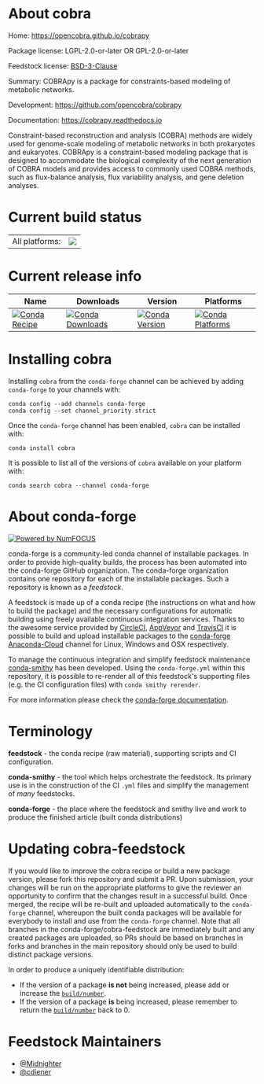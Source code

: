 About cobra
===========

Home: https://opencobra.github.io/cobrapy

Package license: LGPL-2.0-or-later OR GPL-2.0-or-later

Feedstock license: [BSD-3-Clause](https://github.com/conda-forge/cobra-feedstock/blob/master/LICENSE.txt)

Summary: COBRApy is a package for constraints-based modeling of metabolic networks.

Development: https://github.com/opencobra/cobrapy

Documentation: https://cobrapy.readthedocs.io

Constraint-based reconstruction and analysis (COBRA) methods are widely used for genome-scale modeling of metabolic networks in both prokaryotes and eukaryotes. COBRApy is a constraint-based modeling package that is designed to accommodate the biological complexity of the next generation of COBRA models and provides access to commonly used COBRA methods, such as flux-balance analysis, flux variability analysis, and gene deletion analyses.


Current build status
====================


<table><tr><td>All platforms:</td>
    <td>
      <a href="https://dev.azure.com/conda-forge/feedstock-builds/_build/latest?definitionId=11901&branchName=master">
        <img src="https://dev.azure.com/conda-forge/feedstock-builds/_apis/build/status/cobra-feedstock?branchName=master">
      </a>
    </td>
  </tr>
</table>

Current release info
====================

| Name | Downloads | Version | Platforms |
| --- | --- | --- | --- |
| [![Conda Recipe](https://img.shields.io/badge/recipe-cobra-green.svg)](https://anaconda.org/conda-forge/cobra) | [![Conda Downloads](https://img.shields.io/conda/dn/conda-forge/cobra.svg)](https://anaconda.org/conda-forge/cobra) | [![Conda Version](https://img.shields.io/conda/vn/conda-forge/cobra.svg)](https://anaconda.org/conda-forge/cobra) | [![Conda Platforms](https://img.shields.io/conda/pn/conda-forge/cobra.svg)](https://anaconda.org/conda-forge/cobra) |

Installing cobra
================

Installing `cobra` from the `conda-forge` channel can be achieved by adding `conda-forge` to your channels with:

```
conda config --add channels conda-forge
conda config --set channel_priority strict
```

Once the `conda-forge` channel has been enabled, `cobra` can be installed with:

```
conda install cobra
```

It is possible to list all of the versions of `cobra` available on your platform with:

```
conda search cobra --channel conda-forge
```


About conda-forge
=================

[![Powered by
NumFOCUS](https://img.shields.io/badge/powered%20by-NumFOCUS-orange.svg?style=flat&colorA=E1523D&colorB=007D8A)](https://numfocus.org)

conda-forge is a community-led conda channel of installable packages.
In order to provide high-quality builds, the process has been automated into the
conda-forge GitHub organization. The conda-forge organization contains one repository
for each of the installable packages. Such a repository is known as a *feedstock*.

A feedstock is made up of a conda recipe (the instructions on what and how to build
the package) and the necessary configurations for automatic building using freely
available continuous integration services. Thanks to the awesome service provided by
[CircleCI](https://circleci.com/), [AppVeyor](https://www.appveyor.com/)
and [TravisCI](https://travis-ci.com/) it is possible to build and upload installable
packages to the [conda-forge](https://anaconda.org/conda-forge)
[Anaconda-Cloud](https://anaconda.org/) channel for Linux, Windows and OSX respectively.

To manage the continuous integration and simplify feedstock maintenance
[conda-smithy](https://github.com/conda-forge/conda-smithy) has been developed.
Using the ``conda-forge.yml`` within this repository, it is possible to re-render all of
this feedstock's supporting files (e.g. the CI configuration files) with ``conda smithy rerender``.

For more information please check the [conda-forge documentation](https://conda-forge.org/docs/).

Terminology
===========

**feedstock** - the conda recipe (raw material), supporting scripts and CI configuration.

**conda-smithy** - the tool which helps orchestrate the feedstock.
                   Its primary use is in the construction of the CI ``.yml`` files
                   and simplify the management of *many* feedstocks.

**conda-forge** - the place where the feedstock and smithy live and work to
                  produce the finished article (built conda distributions)


Updating cobra-feedstock
========================

If you would like to improve the cobra recipe or build a new
package version, please fork this repository and submit a PR. Upon submission,
your changes will be run on the appropriate platforms to give the reviewer an
opportunity to confirm that the changes result in a successful build. Once
merged, the recipe will be re-built and uploaded automatically to the
`conda-forge` channel, whereupon the built conda packages will be available for
everybody to install and use from the `conda-forge` channel.
Note that all branches in the conda-forge/cobra-feedstock are
immediately built and any created packages are uploaded, so PRs should be based
on branches in forks and branches in the main repository should only be used to
build distinct package versions.

In order to produce a uniquely identifiable distribution:
 * If the version of a package **is not** being increased, please add or increase
   the [``build/number``](https://docs.conda.io/projects/conda-build/en/latest/resources/define-metadata.html#build-number-and-string).
 * If the version of a package **is** being increased, please remember to return
   the [``build/number``](https://docs.conda.io/projects/conda-build/en/latest/resources/define-metadata.html#build-number-and-string)
   back to 0.

Feedstock Maintainers
=====================

* [@Midnighter](https://github.com/Midnighter/)
* [@cdiener](https://github.com/cdiener/)

